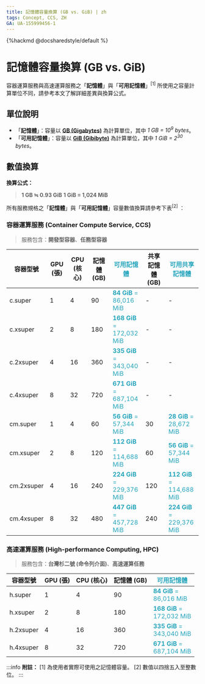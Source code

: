 ```yaml
---
title: 記憶體容量換算 (GB vs. GiB) | zh
tags: Concept, CCS, ZH
GA: UA-155999456-1
---
```


<style>
#doc.markdown-body, .ui-infobar, .container-thiner {
  max-width: 1080px;
}
.ui-content #doc.markdown-body, .ui-content .ui-infobar {
    max-width: 900px;
}
@media (min-width: 768px) {
    #doc.markdown-body, .ui-infobar {
        max-width: 750px;
    }
}
@media (min-width: 1200px) {
    #doc.markdown-body, .ui-infobar {
        max-width: 1170px;
    }
}
</style>

{%hackmd @docsharedstyle/default %}

# 記憶體容量換算 (GB vs. GiB)

容器運算服務與高速運算服務之「**記憶體**」與「**可用記憶體**」<sup>[1]</sup> 所使用之容量計算單位不同，請參考本文了解詳細差異與換算公式。

## 單位說明

- 「**記憶體**」：容量以 **[GB (Gigabytes)](https://en.wikipedia.org/wiki/Gigabyte)** 為計算單位，其中 *1 GB = 10<sup>9</sup> bytes*。
- 「**可用記憶體**」：容量以 **[GiB (Gibibyte)](https://en.wikipedia.org/wiki/Byte#Multiple-byte_units)** 為計算單位，其中 *1 GiB = 2<sup>30</sup> bytes*。

## 數值換算

**換算公式：**
> **1 GB ≒ 0.93 GiB**
**1 GiB = 1,024 MiB**


所有服務規格之「**記憶體**」與「**可用記憶體**」容量數值換算請參考下表<sup>[2]</sup> ：

### 容器運算服務 (Container Compute Service, CCS)

> 服務包含：**開發型容器**、**任務型容器**

| 容器型號 | GPU (張)| CPU (核心) | 記憶體 (GB) |<span style="color:#27a5bd;font-weight:bold;">可用記憶體</span> |共享記憶體 (GB)|<span style="color:#27a5bd;">可用共享記憶體</span>|
| -------- | -------- | -------- |-------- |-------- |-------- |-------- |
| c.super   | 1     | 4     |90     |<span style="color:#27a5bd;font-weight:bold;">84 GiB</span><span style="color:#27a5bd;"> =</span><br><span style="color:#27a5bd;">86,016  MiB </span>   |-|-|
| c.xsuper   | 2    | 8    |180     |<span style="color:#27a5bd;font-weight:bold;">168 GiB</span><span style="color:#27a5bd;"> =</span><br><span style="color:#27a5bd;">172,032  MiB </span>       |-|-|
| c.2xsuper   | 4     | 16    |360     |<span style="color:#27a5bd;font-weight:bold;">335 GiB</span><span style="color:#27a5bd;"> =</span><br><span style="color:#27a5bd;">343,040  MiB </span>      |-|-|
| c.4xsuper  | 8     | 32     |720     |<span style="color:#27a5bd;font-weight:bold;">671 GiB</span><span style="color:#27a5bd;"> =</span><br><span style="color:#27a5bd;">687,104  MiB </span>      |-|-|
| cm.super   | 1     | 4     |60     | <span style="color:#27a5bd;font-weight:bold;">56 GiB</span><span style="color:#27a5bd;"> =</span><br><span style="color:#27a5bd;">57,344  MiB </span>    | 30    | <span style="color:#27a5bd;font-weight:bold;">28 GiB</span><span style="color:#27a5bd;"> =</span><br><span style="color:#27a5bd;">28,672  MiB </span>    |
| cm.xsuper  | 2     | 8     |120     |  <span style="color:#27a5bd;font-weight:bold;">112 GiB</span><span style="color:#27a5bd;"> =</span><br><span style="color:#27a5bd;">114,688  MiB </span>     | 60    |  <span style="color:#27a5bd;font-weight:bold;">56 GiB</span><span style="color:#27a5bd;"> =</span><br><span style="color:#27a5bd;">57,344  MiB </span>   |
| cm.2xsuper   | 4     | 16     |240     | <span style="color:#27a5bd;font-weight:bold;">224 GiB</span><span style="color:#27a5bd;"> =</span><br><span style="color:#27a5bd;">229,376  MiB </span>     | 120    |<span style="color:#27a5bd;font-weight:bold;">112 GiB</span><span style="color:#27a5bd;"> =</span><br><span style="color:#27a5bd;">114,688  MiB </span>     |
| cm.4xsuper   | 8     | 32     |480     |  <span style="color:#27a5bd;font-weight:bold;">447 GiB</span><span style="color:#27a5bd;"> =</span><br><span style="color:#27a5bd;">457,728  MiB </span>   |  240    |<span style="color:#27a5bd;font-weight:bold;">224 GiB</span><span style="color:#27a5bd;"> =</span><br><span style="color:#27a5bd;">229,376  MiB </span>     |

### 高速運算服務 (High-performance Computing, HPC)

> 服務包含：**台灣杉二號 (命令列介面)**、**高速運算任務**

| 容器型號 | GPU (張)| CPU (核心) | 記憶體 (GB) |<span style="color:#27a5bd;font-weight:bold;">可用記憶體</span> |
| -------- | -------- | -------- |-------- |-------- |
| h.super   | 1     | 4     |90     |<span style="color:#27a5bd;font-weight:bold;">84 GiB</span><span style="color:#27a5bd;"> =</span><br><span style="color:#27a5bd;">86,016  MiB </span>   |
| h.xsuper   | 2    | 8    |180     |<span style="color:#27a5bd;font-weight:bold;">168 GiB</span><span style="color:#27a5bd;"> =</span><br><span style="color:#27a5bd;">172,032  MiB </span>       |
| h.2xsuper   | 4     | 16    |360     |<span style="color:#27a5bd;font-weight:bold;">335 GiB</span><span style="color:#27a5bd;"> =</span><br><span style="color:#27a5bd;">343,040  MiB </span>      |
| h.4xsuper  | 8     | 32     |720     |<span style="color:#27a5bd;font-weight:bold;">671 GiB</span><span style="color:#27a5bd;"> =</span><br><span style="color:#27a5bd;">687,104  MiB </span>      |




:::info
<i class="fa fa-paperclip fa-20" aria-hidden="true"></i> **附註：** 
[1] 為使用者實際可使用之記憶體容量。
[2] 數值以四捨五入至整數位。
:::

